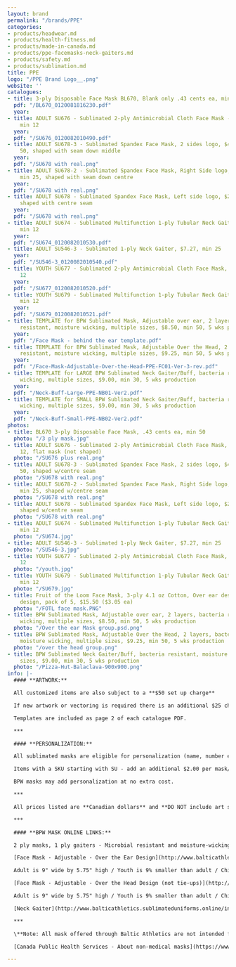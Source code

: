 ```yaml
---
layout: brand
permalink: "/brands/PPE"
categories:
- products/headwear.md
- products/health-fitness.md
- products/made-in-canada.md
- products/ppe-facemasks-neck-gaiters.md
- products/safety.md
- products/sublimation.md
title: PPE
logo: "/PPE Brand Logo__.png"
website: ''
catalogues:
- title: 3-ply Disposable Face Mask BL670, Blank only .43 cents ea, min 50
  pdf: "/BL670_0120081816230.pdf"
  year: 
- title: ADULT SU676 - Sublimated 2-ply Antimicrobial Cloth Face Mask - $4.98 ea,
    min 12
  year: 
  pdf: "/SU676_0120082010490.pdf"
- title: ADULT SU678-3 - Sublimated Spandex Face Mask, 2 sides logo, $4.15 ea, min
    50, shaped with seam down middle
  year: 
  pdf: "/SU678 with real.png"
- title: ADULT SU678-2 - Sublimated Spandex Face Mask, Right Side logo, $2.48 ea,
    min 25, shaped with seam down centre
  year: 
  pdf: "/SU678 with real.png"
- title: ADULT SU678 - Sublimated Spandex Face Mask, Left side logo, $2.48, min 25,
    shaped with centre seam
  year: 
  pdf: "/SU678 with real.png"
- title: ADULT SU674 - Sublimated Multifunction 1-ply Tubular Neck Gaiter, $5.82,
    min 12
  year: 
  pdf: "/SU674_0120082010530.pdf"
- title: ADULT SU546-3 - Sublimated 1-ply Neck Gaiter, $7.27, min 25
  year: 
  pdf: "/SU546-3_0120082010540.pdf"
- title: YOUTH SU677 - Sublimated 2-ply Antimicrobial Cloth Face Mask, $4.15 ea, min
    12
  year: 
  pdf: "/SU677_0120082010520.pdf"
- title: YOUTH SU679 - Sublimated Multifunction 1-ply Tubular Neck Gaiter, $4.98,
    min 12
  year: 
  pdf: "/SU679_0120082010521.pdf"
- title: TEMPLATE for BPW Sublimated Mask, Adjustable over ear, 2 layers, bacteria
    resistant, moisture wicking, multiple sizes, $8.50, min 50, 5 wks production
  year: 
  pdf: "/Face Mask - behind the ear template.pdf"
- title: TEMPLATE for BPW Sublimated Mask, Adjustable Over the Head, 2 layers, bacteria
    resistant, moisture wicking, multiple sizes, $9.25, min 50, 5 wks production
  year: 
  pdf: "/Face-Mask-Adjustable-Over-the-Head-PPE-FC01-Ver-3-rev.pdf"
- title: TEMPLATE for LARGE BPW Sublimated Neck Gaiter/Buff, bacteria resistant, moisture
    wicking, multiple sizes, $9.00, min 30, 5 wks production
  year: 
  pdf: "/Neck-Buff-Large-PPE-NB01-Ver2.pdf"
- title: TEMPLATE for SMALL BPW Sublimated Neck Gaiter/Buff, bacteria resistant, moisture
    wicking, multiple sizes, $9.00, min 30, 5 wks production
  year: 
  pdf: "/Neck-Buff-Small-PPE-NB02-Ver2.pdf"
photos:
- title: BL670 3-ply Disposable Face Mask, .43 cents ea, min 50
  photo: "/3 ply mask.jpg"
- title: ADULT SU676 - Sublimated 2-ply Antimicrobial Cloth Face Mask, $4.98 ea, min
    12, flat mask (not shaped)
  photo: "/SU676 plus real.png"
- title: ADULT SU678-3 - Sublimated Spandex Face Mask, 2 sides logo, $4.15 ea, min
    50, shaped w/centre seam
  photo: "/SU678 with real.png"
- title: ADULT SU678-2 - Sublimated Spandex Face Mask, Right Side logo, $2.48 ea,
    min 25, shaped w/centre seam
  photo: "/SU678 with real.png"
- title: ADULT SU678 - Sublimated Spandex Face Mask, Left side logo, $2.48, min 25,
    shaped w/centre seam
  photo: "/SU678 with real.png"
- title: ADULT SU674 - Sublimated Multifunction 1-ply Tubular Neck Gaiter, $5.82,
    min 12
  photo: "/SU674.jpg"
- title: ADULT SU546-3 - Sublimated 1-ply Neck Gaiter, $7.27, min 25
  photo: "/SU546-3.jpg"
- title: YOUTH SU677 - Sublimated 2-ply Antimicrobial Cloth Face Mask, $4.15 ea, min
    12
  photo: "/youth.jpg"
- title: YOUTH SU679 - Sublimated Multifunction 1-ply Tubular Neck Gaiter, $4.98,
    min 12
  photo: "/SU679.jpg"
- title: Fruit of the Loom Face Mask, 3-ply 4.1 oz Cotton, Over ear design, Printable
    design, pack of 5, $15.50 ($3.05 ea)
  photo: "/FOTL face mask.PNG"
- title: BPW Sublimated Mask, Adjustable over ear, 2 layers, bacteria resistant, moisture
    wicking, multiple sizes, $8.50, min 50, 5 wks production
  photo: "/Over the ear Mask group.psd.png"
- title: BPW Sublimated Mask, Adjustable Over the Head, 2 layers, bacteria resistant,
    moisture wicking, multiple sizes, $9.25, min 50, 5 wks production
  photo: "/over the head group.png"
- title: BPW Sublimated Neck Gaiter/Buff, bacteria resistant, moisture wicking, multiple
    sizes, $9.00, min 30, 5 wks production
  photo: "/Pizza-Hut-Balaclava-900x900.png"
info: |-
  #### **ARTWORK:**

  All customized items are also subject to a **$50 set up charge**

  If new artwork or vectoring is required there is an additional $25 charge.

  Templates are included as page 2 of each catalogue PDF.

  ***

  #### **PERSONALIZATION:**

  All sublimated masks are eligible for personalization (name, number etc).

  Items with a SKU starting with SU - add an additional $2.00 per mask/gaiter to the listed price.

  BPW masks may add personalization at no extra cost.

  ***

  All prices listed are **Canadian dollars** and **DO NOT include art set ups, vectoring, shipping or taxes**. Garment prices are subject to change without notice.

  ***

  #### **BPW MASK ONLINE LINKS:**

  2 ply masks, 1 ply gaiters - Microbial resistant and moisture-wicking material and a 100% cotton liner, personalization for no additional charge, **5 weeks production time, minimum of 50**

  [Face Mask - Adjustable - Over the Ear Design](http://www.balticathletics.sublimateduniforms.online/index.php?route=product/product&product_id=1040) - Adjustable rubber gaskets on each elastic makes these masks a true "one size fits all" from a head sizing perspective and ensures a custom and comfortable fit for all wearers.

  Adult is 9" wide by 5.75" high / Youth is 9% smaller than adult / Child is 15% smaller than adult

  [Face Mask - Adjustable - Over the Head Design (not tie-ups)](http://www.balticathletics.sublimateduniforms.online/index.php?route=product/product&product_id=1038) - Adjustable rubber gaskets on each elastic makes these masks a true "one size fits all" from a head sizing perspective and ensures a custom and comfortable fit for all wearers.

  Adult is 9" wide by 5.75" high / Youth is 9% smaller than adult / Child is 15% smaller than adult

  [Neck Gaiter](http://www.balticathletics.sublimateduniforms.online/index.php?route=product/product&product_id=1037) - Our buffs are versatile, unisex and come in a large (adult 12" H x 9" Dia.) and small (youth 9"H x 7.5" Dia.)size

  ***

  \**Note: All mask offered through Baltic Athletics are not intended for medical use; not recognized by the Health Canada, CDC or FDA as safe or effective against COVID-19 or any virus; no guarantee item will protect user from any illness.

  [Canada Public Health Services - About non-medical masks](https://www.canada.ca/en/public-health/services/diseases/2019-novel-coronavirus-infection/prevention-risks/about-non-medical-masks-face-coverings.html)

---
```

